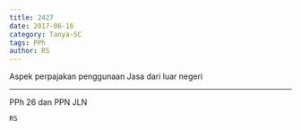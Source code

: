 ```yaml
---
title: 2427
date: 2017-06-16
category: Tanya-SC
tags: PPh
author: RS
---
```


Aspek perpajakan penggunaan Jasa dari luar negeri

---

PPh 26 dan PPN JLN

`RS`
